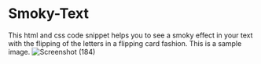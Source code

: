# Smoky-Text
This html and css code snippet helps you to see a smoky effect in your text with the flipping of the letters in a flipping card fashion. This is a sample image.
![Screenshot (184)](https://user-images.githubusercontent.com/45651909/87885140-333c0080-ca31-11ea-8434-60cbda940a14.png)
